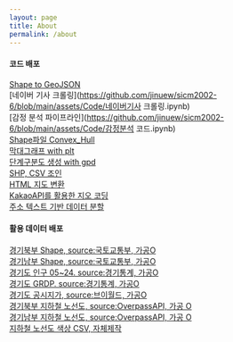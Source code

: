 ```yaml
---
layout: page
title: About
permalink: /about
---
```


#### 코드 배포

[Shape to GeoJSON](https://github.com/jinuew/sicm2002-6/blob/main/assets/Code/Shape_to_GeoJSON.ipynb)<br>
[네이버 기사 크롤링](https://github.com/jinuew/sicm2002-6/blob/main/assets/Code/네이버기사 크롤링.ipynb)<br>
[감정 분석 파이프라인](https://github.com/jinuew/sicm2002-6/blob/main/assets/Code/감정분석 코드.ipynb)<br>
[Shape파일 Convex_Hull](https://github.com/jinuew/sicm2002-6/blob/main/assets/Code/Convex_Hull.ipynb)<br>
[막대그래프 with plt](https://github.com/jinuew/sicm2002-6/blob/main/assets/Code/GRDP.ipynb)<br>
[단계구분도 생성 with gpd](https://github.com/jinuew/sicm2002-6/blob/main/assets/Code/GRDP단계구분도.ipynb)<br>
[SHP, CSV 조인](https://github.com/jinuew/sicm2002-6/blob/main/assets/Code/shp와csv조인.ipynb)<br>
[HTML 지도 변환](https://github.com/jinuew/sicm2002-6/blob/main/assets/Code/Geojson_to_html.ipynb)<br>
[KakaoAPI를 활용한 지오 코딩](https://github.com/jinuew/sicm2002-6/blob/main/assets/Code/지오코딩.ipynb)<br>
[주소 텍스트 기반 데이터 분할](https://github.com/jinuew/sicm2002-6/blob/main/assets/Code/주소기반데이터분할.ipynb)<br>

#### 활용 데이터 배포

[경기북부 Shape, source:국토교통부, 가공O](https://github.com/jinuew/sicm2002-6/raw/main/assets/Data/경기북도4326.zip)<br>
[경기남부 Shape, source:국토교통부, 가공O](https://github.com/jinuew/sicm2002-6/raw/main/assets/Data/경기남도4326.zip)<br>
[경기도 인구 05~24. source:경기통계, 가공O](https://github.com/jinuew/sicm2002-6/raw/main/assets/Data/gyeonggi_pop.xlsx)<br>
[경기도 GRDP. source:경기통계, 가공O](https://github.com/jinuew/sicm2002-6/raw/main/assets/Data/경기도GRDP.xlsx)<br>
[경기도 공시지가, source:브이월드, 가공O](https://github.com/jinuew/sicm2002-6/raw/main/assets/Data/공시지가.zip)<br>
[경기북부 지하철 노선도, source:OverpassAPI, 가공 O](https://github.com/jinuew/sicm2002-6/raw/main/assets/Data/north_subway.geojson)<br>
[경기남부 지하철 노선도, source:OverpassAPI, 가공 O](https://github.com/jinuew/sicm2002-6/raw/main/assets/Data/south_subway.geojson)<br>
[지하철 노선도 색상 CSV, 자체제작](https://github.com/jinuew/sicm2002-6/raw/main/assets/Data/subway_color.csv)<br>





